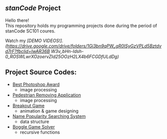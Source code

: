 ## *stanCode* Project
Hello there!\
This repository holds my programming projects done during the period of stanCode SC101 coures.

Watch my *[DEMO VIDEOS!].(https://drive.google.com/drive/folders/1Gi3bn9qPW_gR0ISyGzVPLd5Bztdvd7rF?fbclid=IwAR36B
W3v_bHn-Idsh-0_ROSWLwrXOzoervZId25OOzH2LX4b6FCGDfULdDg)*

## Project Source Codes:
* [Best Photoshop Award](https://github.com/esterhsieh/MystanCodeProJects/blob/main/stanCode_Projects/my_drawing/my_drawing.py)
  * image processing
* [Pedestrian Removing Application](https://github.com/esterhsieh/MystanCodeProJects/blob/main/stanCode_Projects/Pedestrian_removing_application/stanCodoshop.py)
  * image processing
* [Breakout Game](https://github.com/esterhsieh/MystanCodeProJects/blob/main/stanCode_Projects/break_out_game/breakout.py)
  * animation & game designing
* [Name Popularity Searching System](https://github.com/esterhsieh/MystanCodeProJects/blob/main/stanCode_Projects/Name_popularity_searching/babygraphics.py)
  * data structure
* [Boggle Game Solver](https://github.com/esterhsieh/MystanCodeProJects/blob/main/stanCode_Projects/boggle_game_solver/boggle.py)
  * recursive functions
